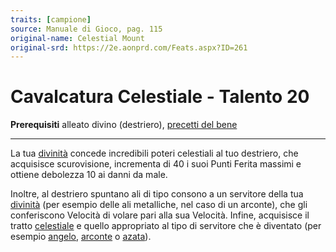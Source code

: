 ```yaml
---
traits: [campione]
source: Manuale di Gioco, pag. 115
original-name: Celestial Mount
original-srd: https://2e.aonprd.com/Feats.aspx?ID=261
---
```


# Cavalcatura Celestiale - Talento 20

**Prerequisiti** alleato divino (destriero),
[precetti del bene](/classi/campione/precetti/bene)

---

La tua [divinità](/ambientazione/divinita) concede incredibili poteri celestiali
al tuo destriero, che acquisisce scurovisione, incrementa di 40 i suoi Punti
Ferita massimi e ottiene debolezza 10 ai danni da male.

Inoltre, al destriero spuntano ali di tipo consono a un servitore della tua
[divinità](/ambientazione/divinita) (per esempio delle ali metalliche, nel caso
di un arconte), che gli conferiscono Velocità di volare pari alla sua Velocità.
Infine, acquisisce il tratto [celestiale](/tratti/celestiale) e quello
appropriato al tipo di servitore che è diventato (per esempio
[angelo](/tratti/angelo), [arconte](/tratti/arconte) o [azata](/tratti/azata)).
